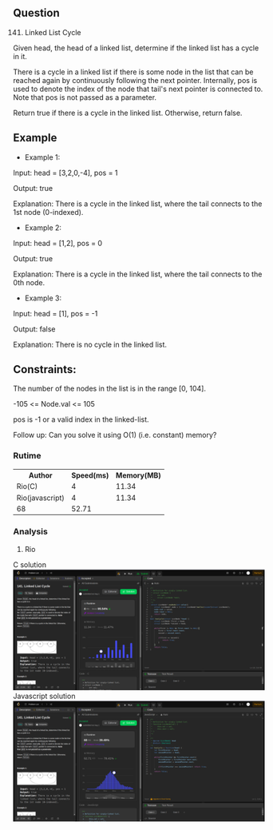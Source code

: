 

## Question
141. Linked List Cycle
 
Given head, the head of a linked list, determine if the linked list has a cycle in it.

There is a cycle in a linked list if there is some node in the list that can be reached again by continuously following the next pointer. Internally, pos is used to denote the index of the node that tail's next pointer is connected to. Note that pos is not passed as a parameter.

Return true if there is a cycle in the linked list. Otherwise, return false.

 

## Example
- Example 1:

Input: head = [3,2,0,-4], pos = 1

Output: true

Explanation: There is a cycle in the linked list, where the tail connects to the 1st node (0-indexed).

- Example 2:

Input: head = [1,2], pos = 0

Output: true

Explanation: There is a cycle in the linked list, where the tail connects to the 0th node.


- Example 3:

Input: head = [1], pos = -1

Output: false

Explanation: There is no cycle in the linked list.

## Constraints:

The number of the nodes in the list is in the range [0, 104].

-105 <= Node.val <= 105

pos is -1 or a valid index in the linked-list.

Follow up: Can you solve it using O(1) (i.e. constant) memory?

### Rutime
<table>
  <tr>
    <th>Author</th>
    <th>Speed(ms)</th>
    <th>Memory(MB)</th>
  </tr>
 
  <tr>
    <td>Rio(C)</td>
    <td>4</td>
    <td>11.34</td>
  </tr>
    <tr>
    <td>Rio(javascript)</td>
    <td>4</td>
    <td>11.34</td>
  </tr>
  <tr>
    <td>68</td>
    <td>52.71</td>
    <td></td>
  </tr>
</table>


### Analysis
1. Rio

C solution
![im](img/rio_c.png)
Javascript solution
![im](img/rio_js.png)

